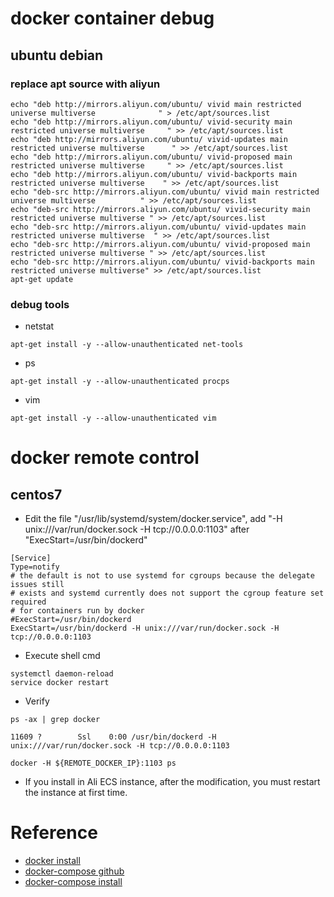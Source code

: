 # docker container debug
## ubuntu debian 
### replace apt source with aliyun
```shell
echo "deb http://mirrors.aliyun.com/ubuntu/ vivid main restricted universe multiverse              " > /etc/apt/sources.list
echo "deb http://mirrors.aliyun.com/ubuntu/ vivid-security main restricted universe multiverse     " >> /etc/apt/sources.list
echo "deb http://mirrors.aliyun.com/ubuntu/ vivid-updates main restricted universe multiverse      " >> /etc/apt/sources.list
echo "deb http://mirrors.aliyun.com/ubuntu/ vivid-proposed main restricted universe multiverse     " >> /etc/apt/sources.list
echo "deb http://mirrors.aliyun.com/ubuntu/ vivid-backports main restricted universe multiverse    " >> /etc/apt/sources.list
echo "deb-src http://mirrors.aliyun.com/ubuntu/ vivid main restricted universe multiverse          " >> /etc/apt/sources.list
echo "deb-src http://mirrors.aliyun.com/ubuntu/ vivid-security main restricted universe multiverse " >> /etc/apt/sources.list
echo "deb-src http://mirrors.aliyun.com/ubuntu/ vivid-updates main restricted universe multiverse  " >> /etc/apt/sources.list
echo "deb-src http://mirrors.aliyun.com/ubuntu/ vivid-proposed main restricted universe multiverse " >> /etc/apt/sources.list
echo "deb-src http://mirrors.aliyun.com/ubuntu/ vivid-backports main restricted universe multiverse" >> /etc/apt/sources.list
apt-get update
```
### debug tools
- netstat
```shell
apt-get install -y --allow-unauthenticated net-tools
```
- ps
```shell
apt-get install -y --allow-unauthenticated procps
```
- vim
```shell
apt-get install -y --allow-unauthenticated vim
```

# docker remote control
## centos7
- Edit the file "/usr/lib/systemd/system/docker.service", add "-H unix:///var/run/docker.sock -H tcp://0.0.0.0:1103" after "ExecStart=/usr/bin/dockerd"
```text
[Service]
Type=notify
# the default is not to use systemd for cgroups because the delegate issues still
# exists and systemd currently does not support the cgroup feature set required
# for containers run by docker
#ExecStart=/usr/bin/dockerd
ExecStart=/usr/bin/dockerd -H unix:///var/run/docker.sock -H tcp://0.0.0.0:1103
```
- Execute shell cmd
```shell
systemctl daemon-reload
service docker restart
```
- Verify
```shell
ps -ax | grep docker
```
```text
11609 ?        Ssl    0:00 /usr/bin/dockerd -H unix:///var/run/docker.sock -H tcp://0.0.0.0:1103
```
```shell
docker -H ${REMOTE_DOCKER_IP}:1103 ps
```
- If you install in Ali ECS instance, after the modification, you must restart the instance at first time.

# Reference
- [docker install](https://docs.docker.com/engine/installation/)
- [docker-compose github](https://github.com/docker/compose)
- [docker-compose install](https://github.com/docker/compose/releases/)
